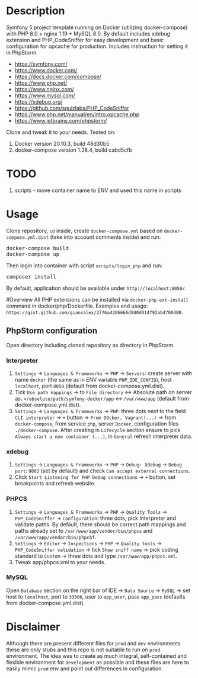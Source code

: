 # Description
Symfony 5 project template running on Docker (utilizing docker-compose) with PHP 8.0 + nginx 1.19 + MySQL 8.0. By default includes xdebug extension and PHP_CodeSniffer for easy development and basic configuration for opcache for production. Includes instruction for setting it in PhpStorm.

* https://symfony.com/
* https://www.docker.com/
* https://docs.docker.com/compose/
* https://www.php.net/
* https://www.nginx.com/
* https://www.mysql.com/
* https://xdebug.org/
* https://github.com/squizlabs/PHP_CodeSniffer
* https://www.php.net/manual/en/intro.opcache.php
* https://www.jetbrains.com/phpstorm/

Clone and tweak it to your needs. Tested on:
1. Docker version 20.10.3, build 48d30b5
1. docker-compose version 1.28.4, build cabd5cfb

# TODO
1. scripts - move container name to ENV and used this name in scripts

# Usage
Clone repository, `cd` inside, create `docker-compose.yml` based on `docker-compose.yml.dist` (take into account comments inside) and run:
<pre>
docker-compose build
docker-compose up
</pre>

Then login into container with script `scripts/login_php` and run:
<pre>
composer install
</pre>

By default, application should be available under `http://localhost:8050/`.

#Overview
All PHP extensions can be installed via `docker-php-ext-install` command in docker/php/Dockerfile. Examples and usage:
`https://gist.github.com/giansalex/2776a4206666d940d014792ab4700d80`.

## PhpStorm configuration
Open directory including cloned repository as directory in PhpStorm.

### Interpreter
1. `Settings` -> `Languages & Frameworks` -> `PHP` -> `Servers`: create server with name `docker` (the same as in ENV variable `PHP_IDE_CONFIG`), host `localhost`, port `8050` (default from docker-compose.yml.dist).
1. Tick `Use path mappings` ->  to `File directory` <-> Absolute path on server as: `</absolute/path/symfony-docker/app` <-> `/var/www/app` (default from docker-compose.yml.dist).
1. `Settings` -> `Languages & Frameworks` -> `PHP`: three dots next to the field `CLI interpreter` -> `+` button -> `From DOcker, Vagrant(...)` -> from `docker-compose`, from service `php`, server `Docker`, configuration files `./docker-compose`. After creating in `Lifecycle` section ensure to pick `Always start a new container (...)`, in `General` refresh interpreter data.

### xdebug
1. `Settings` -> `Languages & Frameworks` -> `PHP` -> `Debug: Xdebug` -> `Debug port`: `9003` (set by default) and check `Can accept external connections`.
1. Click `Start Listening for PHP Debug connections` -> `+` button, set breakpoints and refresh website.

### PHPCS
1. `Settings` -> `Languages & Frameworks` -> `PHP` -> `Quality Tools` -> `PHP_CodeSniffer` -> `Configuration`: three dots, pick interpreter and validate paths. By default, there should be correct path mappings and paths already set to `/var/www/app/vendor/bin/phpcs` and `/var/www/app/vendor/bin/phpcbf`.
1. `Settings` -> `Editor` -> `Inspections` -> `PHP` -> `Quality tools` -> `PHP_CodeSniffer validation` -> tick `Show sniff name` -> pick coding standard to `Custom` -> three dots and type `/var/www/app/phpcs.xml`.
1. Tweak app/phpcs.xml to your needs.

### MySQL
Open `Database` section on the right bar of IDE -> `Data Source` -> `MySQL` -> set host to `localhost`, port to `33306`, user to `app_user`, pass `app_pass` (defaults from docker-compose.yml.dist).

# Disclaimer
Although there are present different files for `prod` and `dev` environments these are only stubs and this repo is not suitable to run on `prod` environment. The idea was to create as much integral, self-contained and flexible environment for `development` as possible and these files are here to easily mimic `prod` env and point out differences in configuration.